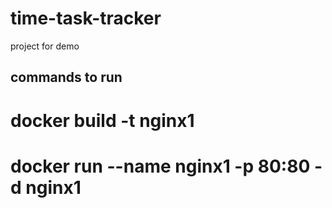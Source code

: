 # time-task-tracker
project for demo

## commands to run

# docker build -t nginx1
# docker run --name nginx1 -p 80:80 -d nginx1
